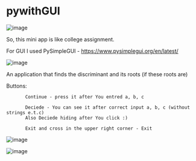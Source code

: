 # pywithGUI

![image](https://github.com/Iwlj4s/pywithGUI/assets/113620590/31ffc9ef-1601-4401-b661-b003a7dadb25)

So, this mini app is like college assignment.

For GUI I used PySimpleGUI - https://www.pysimplegui.org/en/latest/

![image](https://github.com/Iwlj4s/pywithGUI/assets/113620590/fc2eaaa5-dfc2-4e8f-80bf-60bdff0bcf10)





An application that finds the discriminant and its roots (if these roots are)


  Buttons:

           Continue - press it after You entred a, b, c

           Deciede - You can see it after correct input a, b, c (without strings e.t.c)
           Also Deciede hiding after You click :)
           
           Exit and cross in the upper right corner - Exit
           
![image](https://github.com/Iwlj4s/pywithGUI/assets/113620590/79dd32ac-3756-46a1-ac7b-07b586f1c4bc)

![image](https://github.com/Iwlj4s/pywithGUI/assets/113620590/9291e8ae-4ad8-4f0a-85fb-45b0a1a42a5c)

